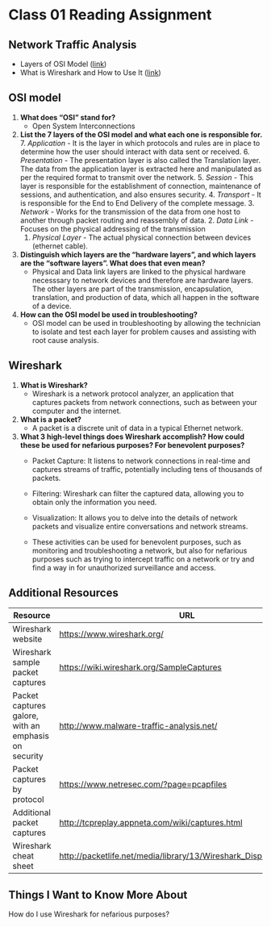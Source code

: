 # Class 01 Reading Assignment

## Network Traffic Analysis
- Layers of OSI Model ([link](https://www.geeksforgeeks.org/open-systems-interconnection-model-osi/))
- What is Wireshark and How to Use It ([link](https://www.comptia.org/content/articles/what-is-wireshark-and-how-to-use-it))

## OSI model
1. **What does “OSI” stand for?**
    - Open System Interconnections
2. **List the 7 layers of the OSI model and what each one is responsible for.**
    7. *Application* - It is the layer in which protocols and rules are in place to determine how the user should interact with data sent or received.
    6. *Presentation* - The presentation layer is also called the Translation layer. The data from the application layer is extracted here and manipulated as per the required format to transmit over the network. 
    5. *Session* - This layer is responsible for the establishment of connection, maintenance of sessions, and authentication, and also ensures security.
    4. *Transport* - It is responsible for the End to End Delivery of the complete message.
    3. *Network* - Works for the transmission of the data from one host to another through packet routing and reassembly of data.
    2. *Data Link* - Focuses on the physical addressing of the transmission
    1. *Physical Layer* - The actual physical connection between devices (ethernet cable). 
3. **Distinguish which layers are the “hardware layers”, and which layers are the “software layers”. What does that even mean?**
    - Physical and Data link layers are linked to the physical hardware necesssary to network devices and therefore are hardware layers. The other layers are part of the transmission, encapsulation, translation, and production of data, which all happen in the software of a device.
4. **How can the OSI model be used in troubleshooting?**
    - OSI model can be used in troubleshooting by allowing the technician to isolate and test each layer for problem causes and assisting with root cause analysis. 

## Wireshark
1. **What is Wireshark?**
    - Wireshark is a network protocol analyzer, an application that captures packets from network connections, such as between your computer and the internet.
2. **What is a packet?**
    - A packet is a discrete unit of data in a typical Ethernet network.
3. **What 3 high-level things does Wireshark accomplish? How could these be used for nefarious purposes? For benevolent purposes?**
    - Packet Capture: It listens to network connections in real-time and captures streams of traffic, potentially including tens of thousands of packets​​.
    - Filtering: Wireshark can filter the captured data, allowing you to obtain only the information you need​​.
    - Visualization: It allows you to delve into the details of network packets and visualize entire conversations and network streams​​.

    - These activities can be used for benevolent purposes, such as monitoring and troubleshooting a network, but also for nefarious purposes such as trying to intercept traffic on a network or try and find a way in for unauthorized surveillance and access.

## Additional Resources

| **Resource** | **URL** |
|-|-|
|Wireshark website|https://www.wireshark.org/|
|Wireshark sample packet captures|https://wiki.wireshark.org/SampleCaptures|
|Packet captures galore, with an emphasis on security|http://www.malware-traffic-analysis.net/|
|Packet captures by protocol|https://www.netresec.com/?page=pcapfiles|
|Additional packet captures|http://tcpreplay.appneta.com/wiki/captures.html|
|Wireshark cheat sheet|http://packetlife.net/media/library/13/Wireshark_Display_Filters.pdf|


## Things I Want to Know More About
How do I use Wireshark for nefarious purposes? 
